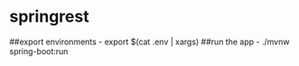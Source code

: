 # springrest
##export environments - export $(cat .env | xargs)
##run the app - ./mvnw spring-boot:run
